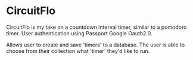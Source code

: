 
# CircuitFlo

CircuitFlo is my take on a countdown interval timer, similar to a pomodoro timer. User authentication using Passport Google Oauth2.0.

Allows user to create and save 'timers' to a database. The user is able to choose from their collection what 'timer' they'd like to run.